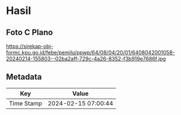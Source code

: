 # Hasil

## Foto C Plano

https://sirekap-obj-formc.kpu.go.id/febe/pemilu/ppwp/64/08/04/20/01/6408042001058-20240214-155803--02ba2aff-729c-4a26-8352-f3b919e7686f.jpg


## Metadata

| Key        | Value               |
| ---------- | ------------------- |
| Time Stamp | 2024-02-15 07:00:44 |



